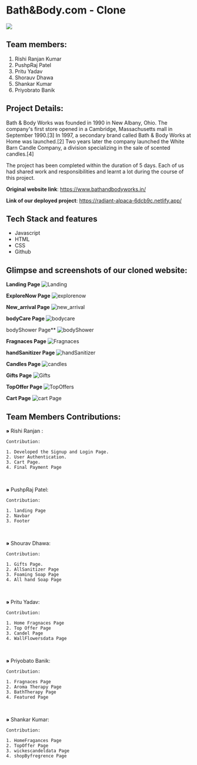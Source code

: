# Bath&Body.com - Clone

<img src="https://encrypted-tbn0.gstatic.com/images?q=tbn:ANd9GcSjrLoqdYu4haeWRPTxlRxAe0UnxKbAVT6vrg&usqp=CAU" >

## Team members:
1. Rishi Ranjan Kumar
2. PushpRaj Patel
3. Pritu Yadav
4. Shorauv Dhawa
5. Shankar Kumar
6. Priyobrato Banik

## Project Details:
Bath & Body Works was founded in 1990 in New Albany, Ohio. The company's first store opened in a Cambridge, Massachusetts mall in September 1990.[3] In 1997, a secondary brand called Bath & Body Works at Home was launched.[2] Two years later the company launched the White Barn Candle Company, a division specializing in the sale of scented candles.[4]

The project has been completed within the duration of 5 days. Each of us had shared work and responsibilities and learnt a lot during the course of this project.

**Original website link**: https://www.bathandbodyworks.in/

**Link of our deployed project**: https://radiant-alpaca-6dcb9c.netlify.app/

## Tech Stack and features
- Javascript
- HTML
- CSS
- Github


## Glimpse and screenshots of our cloned website:
**Landing Page**
![Landing](https://user-images.githubusercontent.com/97913174/185203966-6c1ebb2a-1b47-45e9-9b4d-46e8a388baa7.png)

**ExploreNow Page**
![explorenow](https://user-images.githubusercontent.com/97913174/185203999-d6593f1f-486f-4f11-a420-0c2b11a76b88.png)

**New_arrival Page**
![new_arrival](https://user-images.githubusercontent.com/97913174/185204012-0e6e9d4a-b3b3-472e-b7db-77bf980005a7.png)

**bodyCare Page**
![bodycare](https://user-images.githubusercontent.com/97913174/185204034-48f5dcf3-c18e-4195-99e3-aa84f5367709.png)

bodyShower Page**
![bodyShower](https://user-images.githubusercontent.com/97913174/185204076-00bf465d-081e-4dfc-bfa8-5a255cba7118.png)

**Fragnaces Page**
![Fragnaces](https://user-images.githubusercontent.com/97913174/185204103-69f529a1-2767-4052-b838-84a297f9f2cb.png)

**handSanitizer Page**
![handSanitizer](https://user-images.githubusercontent.com/97913174/185204139-5faf81ed-7253-406d-8470-26b321a19903.png)

**Candles Page**
![candles](https://user-images.githubusercontent.com/97913174/185204165-eb91c4cc-3d85-430e-9cba-578d6eedec48.png)

**Gifts Page**
![Gifts](https://user-images.githubusercontent.com/97913174/185204185-f0a6d76c-26c8-4abb-9e67-e0c4566b9610.png)

**TopOffer Page**
![TopOffers](https://user-images.githubusercontent.com/97913174/185204217-d06a45ca-570b-4b0a-b21d-206460651b5f.png)

**Cart Page**
![cart Page](https://user-images.githubusercontent.com/97913174/185204238-8d122d0b-6295-437f-857b-602831738552.png)


## Team Members Contributions:
 ⁍  Rishi Ranjan :
 
    Contribution:

    1. Developed the Signup and Login Page.
    2. User Authentication.
    3. Cart Page.
    4. Final Payment Page

<br>

  ⁍ PushpRaj Patel:


    Contribution:

    1. landing Page
    2. Navbar
    3. Footer

<br>

  ⁍ Shourav Dhawa:

    Contribution:

    1. Gifts Page.
    2. AllSanitizer Page
    3. Foaming Soap Page
    4. All hand Soap Page

<br>

  ⁍ Pritu Yadav:

    Contribution:
    
    1. Home Fragnaces Page
    2. Top Offer Page
    3. Candel Page
    4. WallFlowersdata Page
    
  <br>

  ⁍ Priyobato Banik:

    Contribution:

    1. Fragnaces Page
    2. Aroma Therapy Page
    3. BathTherapy Page
    4. Featured Page
    
  <br>

  ⁍ Shankar Kumar:

    Contribution:

    1. HomeFragances Page
    2. TopOffer Page
    3. wickescandeldata Page
    4. shopByfregrence Page

 
